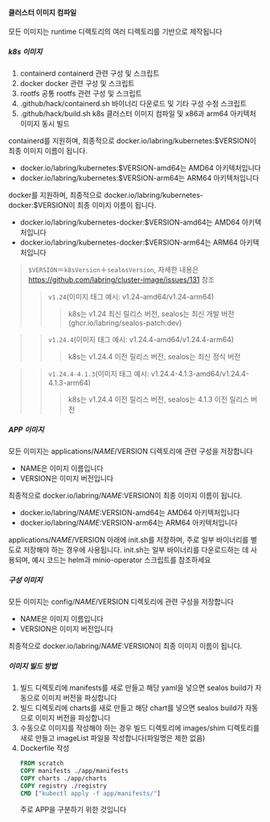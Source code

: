 ####

#### 클러스터 이미지 컴파일

모든 이미지는 runtime 디렉토리의 여러 디렉토리를 기반으로 제작됩니다

##### k8s 이미지

1. containerd containerd 관련 구성 및 스크립트
2. docker docker 관련 구성 및 스크립트
3. rootfs 공통 rootfs 관련 구성 및 스크립트
4. .github/hack/containerd.sh 바이너리 다운로드 및 기타 구성 수정 스크립트
5. .github/hack/build.sh k8s 클러스터 이미지 컴파일 및 x86과 arm64 아키텍처 이미지 동시 빌드

containerd를 지원하며, 최종적으로 docker.io/labring/kubernetes:$VERSION이 최종 이미지 이름이 됩니다.
- docker.io/labring/kubernetes:$VERSION-amd64는 AMD64 아키텍처입니다
- docker.io/labring/kubernetes:$VERSION-arm64는 ARM64 아키텍처입니다

docker를 지원하며, 최종적으로 docker.io/labring/kubernetes-docker:$VERSION이 최종 이미지 이름이 됩니다.
- docker.io/labring/kubernetes-docker:$VERSION-amd64는 AMD64 아키텍처입니다
- docker.io/labring/kubernetes-docker:$VERSION-arm64는 ARM64 아키텍처입니다

>`$VERSION`＝`k8sVersion`＋`sealosVersion`, 자세한 내용은 https://github.com/labring/cluster-image/issues/131 참조
>>`v1.24`(이미지 태그 예시: v1.24-amd64/v1.24-arm64)
>>>k8s는 v1.24 최신 릴리스 버전, sealos는 최신 개발 버전 (ghcr.io/labring/sealos-patch:dev)

>>`v1.24.4`(이미지 태그 예시: v1.24.4-amd64/v1.24.4-arm64)
>>>k8s는 v1.24.4 이전 릴리스 버전, sealos는 최신 정식 버전

>>`v1.24.4-4.1.3`(이미지 태그 예시: v1.24.4-4.1.3-amd64/v1.24.4-4.1.3-arm64)
>>>k8s는 v1.24.4 이전 릴리스 버전, sealos는 4.1.3 이전 릴리스 버전

##### APP 이미지

모든 이미지는 applications/$NAME/$VERSION 디렉토리에 관련 구성을 저장합니다

- NAME은 이미지 이름입니다
- VERSION은 이미지 버전입니다

최종적으로 docker.io/labring/$NAME:$VERSION이 최종 이미지 이름이 됩니다.

- docker.io/labring/$NAME:$VERSION-amd64는 AMD64 아키텍처입니다
- docker.io/labring/$NAME:$VERSION-arm64는 ARM64 아키텍처입니다

applications/$NAME/$VERSION 아래에 init.sh를 저장하며, 주로 일부 바이너리를 별도로 저장해야 하는 경우에 사용됩니다.
init.sh는 일부 바이너리를 다운로드하는 데 사용되며, 예시 코드는 helm과 minio-operator 스크립트를 참조하세요

##### 구성 이미지

모든 이미지는 config/$NAME/$VERSION 디렉토리에 관련 구성을 저장합니다

- NAME은 이미지 이름입니다
- VERSION은 이미지 버전입니다

최종적으로 docker.io/labring/$NAME:$VERSION이 최종 이미지 이름이 됩니다.


##### 이미지 빌드 방법

1. 빌드 디렉토리에 manifests를 새로 만들고 해당 yaml을 넣으면 sealos build가 자동으로 이미지 버전을 파싱합니다
2. 빌드 디렉토리에 charts를 새로 만들고 해당 chart를 넣으면 sealos build가 자동으로 이미지 버전을 파싱합니다
3. 수동으로 이미지를 작성해야 하는 경우 빌드 디렉토리에 images/shim 디렉토리를 새로 만들고 imageList 파일을 작성합니다(파일명은 제한 없음)
4. Dockerfile 작성
    ```dockerfile
    FROM scratch 
    COPY manifests ./app/manifests
    COPY charts ./app/charts
    COPY registry ./registry
    CMD ["kubectl apply -f app/manifests/"]
    ```
   주로 APP을 구분하기 위한 것입니다